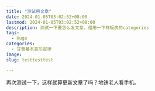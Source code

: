 ```yaml
---
title: "测试用文章"
date: 2024-01-05T03:02:52+08:00
lastmod: 2024-01-05T03:02:52+08:00
description: 测试一下要怎么发文章，借用一下样板房的categories
tags:
  - Hugo
categories:
  - 甘普基本变形定律
image: 
slug: testtesttest

---
```

再次测试一下，这样就算更新文章了吗？地铁老人看手机。

